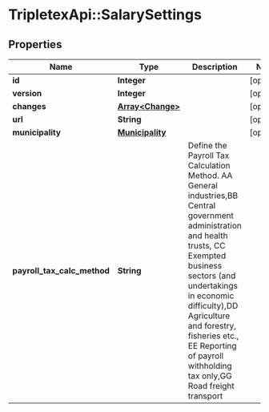 # TripletexApi::SalarySettings

## Properties
Name | Type | Description | Notes
------------ | ------------- | ------------- | -------------
**id** | **Integer** |  | [optional] 
**version** | **Integer** |  | [optional] 
**changes** | [**Array&lt;Change&gt;**](Change.md) |  | [optional] 
**url** | **String** |  | [optional] 
**municipality** | [**Municipality**](Municipality.md) |  | [optional] 
**payroll_tax_calc_method** | **String** | Define the Payroll Tax Calculation Method. AA General industries,BB Central government administration and health trusts, CC Exempted business sectors (and undertakings in economic difficulty),DD Agriculture and forestry, fisheries etc., EE Reporting of payroll withholding tax only,GG Road freight transport | 


